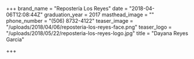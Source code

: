 +++
brand_name = "Repostería Los Reyes"
date = "2018-04-06T12:08:44Z"
graduation_year = 2017
masthead_image = ""
phone_number = "(506) 8732-4122"
teaser_image = "/uploads/2018/04/06/reposteria-los-reyes-face.png"
teaser_logo = "/uploads/2018/05/22/reposteria-los-reyes-logo.jpg"
title = "Dayana Reyes Garcia"

+++
